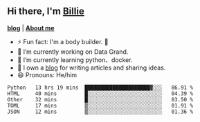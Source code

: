 

## Hi there, I'm [Billie](https://billie52707.cn) 
<strong><a href="https://www.cnblogs.com/billie52707">blog</a></strong> |
  <strong><a href="https://billie52707.cn/about/">About me</a></strong>  

- ⚡  Fun fact: I'm a body builder. 🏃
- 🔭  I’m currently working on Data Grand.
- 🌱  I’m currently learning python、docker.
- 📑  I own a [blog](https://billie52707.cn) for writing articles and sharing ideas.
- 😄  Pronouns: He/him







<!--START_SECTION:waka-->
```text
Python   13 hrs 19 mins  █████████████████████▓░░░   86.91 % 
HTML     40 mins         █░░░░░░░░░░░░░░░░░░░░░░░░   04.39 % 
Other    32 mins         █░░░░░░░░░░░░░░░░░░░░░░░░   03.50 % 
TOML     17 mins         ▒░░░░░░░░░░░░░░░░░░░░░░░░   01.91 % 
JSON     12 mins         ▒░░░░░░░░░░░░░░░░░░░░░░░░   01.36 % 
```
<!--END_SECTION:waka-->
